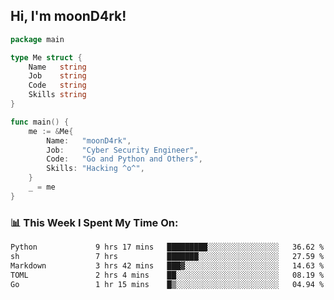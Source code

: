 <h2> Hi, I'm moonD4rk!</h2>

```go
package main

type Me struct {
	Name   string
	Job    string
	Code   string
	Skills string
}

func main() {
	me := &Me{
		Name:   "moonD4rk",
		Job:    "Cyber Security Engineer",
		Code:   "Go and Python and Others",
		Skills: "Hacking ^o^",
	}
	_ = me
}
```

<h3>📊 This Week I Spent My Time On:</h3>
<!-- <img align='right' src="https://github-readme-stats.vercel.app/api?username=moond4rk&show_icons=true&theme=radical", width="300" height="150"> -->

<!--START_SECTION:waka-->

```txt
Python             9 hrs 17 mins   █████████░░░░░░░░░░░░░░░░   36.62 %
sh                 7 hrs           ███████░░░░░░░░░░░░░░░░░░   27.59 %
Markdown           3 hrs 42 mins   ███▓░░░░░░░░░░░░░░░░░░░░░   14.63 %
TOML               2 hrs 4 mins    ██░░░░░░░░░░░░░░░░░░░░░░░   08.19 %
Go                 1 hr 15 mins    █▒░░░░░░░░░░░░░░░░░░░░░░░   04.94 %
```

<!--END_SECTION:waka-->


